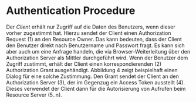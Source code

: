 Authentication Procedure
========================

Der *Client* erhält nur Zugriff auf die Daten des Benutzers, wenn dieser vorher zugestimmt hat. Hierzu sendet der Client einen Authorization Request (1) an den Resource Owner. Das kann bedeuten, dass der Client den Benutzer direkt nach Benutzername und Passwort fragt. Es kann sich aber auch um eine Anfrage handeln, die via Browser-Weiterleitung über den Authorization Server als Mittler durchgeführt wird. Wenn der Benutzer dem Zugriff zustimmt, erhält der Client einen korrespondierenden (2) Authorization Grant ausgehändigt. Abbildung 4 zeigt beispielhaft einen Dialog für eine solche Zustimmung. Den Grant sendet der Client an den Authorization Server (3), der im Gegenzug ein Access Token ausstellt (4). Dieses verwendet der Client dann für die Autorisierung von Aufrufen beim Resource Server (5..n).